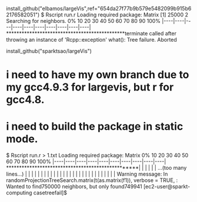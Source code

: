 install_github("elbamos/largeVis",ref="654da27f77b9b579e5482099b915b62176582051")
$ Rscript run.r
Loading required package: Matrix
[1] 25000     2
Searching for neighbors.
0% 10   20   30   40   50   60   70   80   90   100%
|----|----|----|----|----|----|----|----|----|----|
**********************************************terminate called after throwing an instance of 'Rcpp::exception'
  what():  Tree failure.
Aborted


install_github("sparktsao/largeVis")
# i need to have my own branch due to my gcc4.9.3 for largevis, but r for gcc4.8.
# i need to build the package in static mode.
$ Rscript run.r  > 1.txt
Loading required package: Matrix
0% 10   20   30   40   50   60   70   80   90   100%
|----|----|----|----|----|----|----|----|----|----|
**************************************************|
|
|
|
|
|
...(too many lines...)
|
|
|
|
|
|
|
|
|
|
|
|
|
|
|
|
|
|
|
|
|
|
|
|
|
|
|
|
|
Warning message:
In randomProjectionTreeSearch.matrix(t(as.matrix(f1)), verbose = TRUE,  :
  Wanted to find750000 neighbors, but only found749941
[ec2-user@sparkt-computing casetreefail]$
